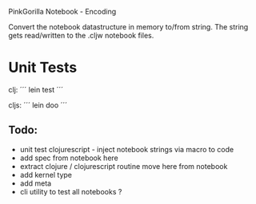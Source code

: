 PinkGorilla Notebook - Encoding


Convert the notebook datastructure in memory to/from string.
The string gets read/written to the .cljw notebook files.

# Unit Tests

clj:
´´´
lein test
´´´

cljs:
´´´
lein doo
´´´


## Todo:
- unit test clojurescript - inject notebook strings via macro to code
- add spec from notebook here
- extract clojure / clojurescript routine move here from notebook
- add kernel type 
- add meta
- cli utility to test all notebooks ?

